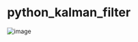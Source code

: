 # python_kalman_filter
![image](https://user-images.githubusercontent.com/63549742/122260165-e6e19500-cf0d-11eb-9529-cf5bd1c4bc5f.png)
